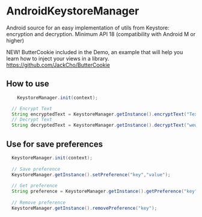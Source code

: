 # AndroidKeystoreManager
Android source for an easy implementation of utils from Keystore: encryption and decryption. Minimum API 18 (compatibility with Android M or higher)

NEW! ButterCookie included in the Demo, an example that will help you learn how to inject your views in a library.
https://github.com/JackCho/ButterCookie

## How to use

```java
	KeystoreManager.init(context);

  // Encrypt Text 
  String encryptedText = KeystoreManager.getInstance().encryptText("Text");
  // Decrypt Text 
  String decryptedText = KeystoreManager.getInstance().decryptText("wewr23e2wdsawe2wdsaqwe2wdsaqwe");
```
## Use for save preferences

```java
  KeystoreManager.init(context);
  
  // Save preference 
  KeystoreManager.getInstance().setPreference("key","value");
  
  // Get preference
  String preference = KeystoreManager.getInstance().getPreference("key");
  
  // Remove preference 
  KeystoreManager.getInstance().removePreference("key");

```
